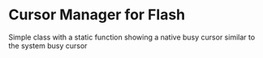 # Cursor Manager for Flash #
Simple class with a static function showing a native busy cursor similar to the system busy cursor
